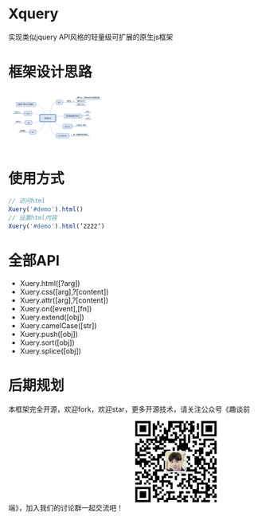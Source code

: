 # Xquery
实现类似jquery API风格的轻量级可扩展的原生js框架
# 框架设计思路
<img src="./sw2x.png" width="200" />

# 使用方式
``` js
// 访问html
Xuery('#demo').html()
// 设置html内容
Xuery('#demo').html(’2222‘)
```

# 全部API
 * Xuery.html([?arg])
 * Xuery.css([arg],?[content])
 * Xuery.attr([arg],?[content])
 * Xuery.on([event],[fn])
 * Xuery.extend([obj])
 * Xuery.camelCase([str])
 * Xuery.push([obj])
 * Xuery.sort([obj])
 * Xuery.splice([obj])
 
 # 后期规划
 本框架完全开源，欢迎fork，欢迎star，更多开源技术，请关注公众号《趣谈前端》，加入我们的讨论群一起交流吧！
<img src="./公众号2x.png" width="200" />
